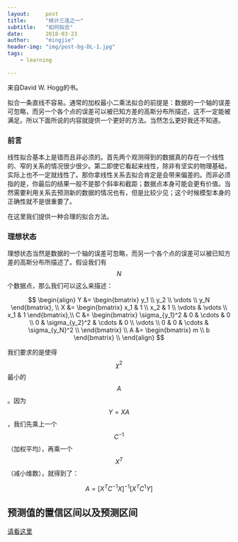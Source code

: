```yaml
---
layout:     post
title:      "统计三连之一"
subtitle:   "如何拟合"
date:       2018-03-23
author:     "mingjie"
header-img: "img/post-bg-DL-1.jpg"
tags:
    - learning

---
```


来自David W. Hogg的书。

拟合一条直线不容易。通常的加权最小二乘法拟合的前提是：数据的一个轴的误差可忽略，而另一个各个点的误差可以被已知方差的高斯分布所描述，这不一定能被满足。所以下面所说的内容就提供一个更好的方法。当然怎么更好我还不知道。

### 前言

线性拟合基本上是错而且非必须的。首先两个观测得到的数据真的存在一个线性的、窄的关系的情况很少很少。第二即使它看起来线性，除非有坚实的物理基础，实际上也不一定就线性了。那你拿线性关系去拟合肯定是会带来偏差的。而非必须指的是，你最后的结果一般不是那个斜率和截距；数据点本身可能会更有价值。当然需要利用关系去预测新的数据的情况也有，但是比较少见；这个时候模型本身的正确性就不是很重要了。

在这里我们提供一种合理的拟合方法。

### 理想状态

理想状态当然是数据的一个轴的误差可忽略，而另一个各个点的误差可以被已知方差的高斯分布所描述了。假设我们有$$ N $$个数据点，那么我们可以这么来描述：

$$
\begin{align}
  Y &=
  \begin{bmatrix}
    y_1 \\ y_2 \\ \vdots \\ y_N
  \end{bmatrix}, \\
  X &=
  \begin{bmatrix}
    x_1 & 1 \\ x_2 & 1 \\ \vdots & \vdots \\ x_1 & 1
  \end{bmatrix},\\
  C &=
  \begin{bmatrix}
    \sigma_{y_1}^2 & 0 & \cdots & 0 \\
    0 & \sigma_{y_2}^2 & \cdots & 0 \\
    \vdots \\
    0 & 0 & \cdots & \sigma_{y_N}^2 \\
  \end{bmatrix} \\
  A &=
    \begin{bmatrix}
    m \\ b
    \end{bmatrix} \\
\end{align}
$$

我们要求的是使得$$ \chi^2 $$最小的$$ A $$。因为$$ Y = XA $$，我们先乘上一个$$ C^{-1} $$（加权平均），再乘一个$$ X^T $$（减小维数），就得到了：

$$ A = [X^TC^{-1}X]^{-1} [X^TC^{1}Y] $$

## 预测值的置信区间以及预测区间

[请看这里](https://www.youtube.com/watch?feature=player_embedded&v=qVCQi0KPR0s)
